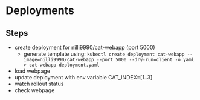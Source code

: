 # Deployments

## Steps

- create deployment for nilli9990/cat-webapp (port 5000)
  - generate template using: `kubectl create deployment cat-webapp --image=nilli9990/cat-webapp --port 5000 --dry-run=client -o yaml > cat-webapp-deployment.yaml`
- load webpage
- update deployment with env variable CAT_INDEX=[1..3]
- watch rollout status
- check webpage
